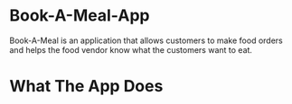 # Book-A-Meal-App
Book-A-Meal is an application that allows customers to make food orders and helps the food vendor know what the customers want to eat.
# What The App Does
